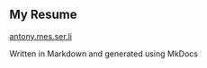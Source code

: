 ## My Resume

[antony.mes.ser.li](http://antony.mes.ser.li)

Written in Markdown and generated using MkDocs
